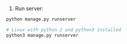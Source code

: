 1. Run server: 
```python
python manage.py runserver

# Linux with python 2 and python3 installed
python3 manage.py runserver
```
